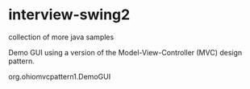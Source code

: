 interview-swing2
================

collection of more java samples

Demo GUI using a version of the Model-View-Controller (MVC) design pattern.

org.ohiomvcpattern1.DemoGUI
